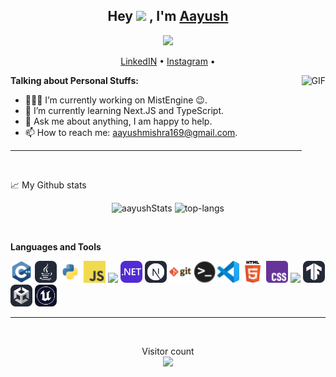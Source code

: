 <h2 align="center">Hey <img src="https://media.giphy.com/media/hvRJCLFzcasrR4ia7z/giphy.gif" width="25px"> , I'm <a href="https://aayushmishraaa.github.io/">Aayush</a></h2>

<p align="center">
  <img src="https://readme-typing-svg.herokuapp.com?color=%2336BCF7&size=48&center=true&width=500&height=100&lines=Software+Developer;System+Architect;Game+Developer">
</p>

<p align="center">
  <a href="https://www.linkedin.com/in/aayushmishraa17/">LinkedIN</a> •
  <a href="https://www.instagram.com/thattnerdguy/">Instagram</a> •
</p>

<img align="right" height="150rem" alt="GIF" src="https://media4.giphy.com/media/RbDKaczqWovIugyJmW/200w.webp?cid=ecf05e47yrznhyd4w1cnwbe3hlilpmls3c0mrsymhdzmzp5z&rid=200w.webp" />

**Talking about Personal Stuffs:**

- 👨🏽‍💻  I’m currently working on MistEngine :wink:.
- 🌱  I’m currently learning Next.JS and TypeScript. 
- 💬  Ask me about anything, I am happy to help.
- 📫  How to reach me: aayushmishra169@gmail.com.

***

 <br>

📈 My Github stats <br />

<p align="center">
  <img src="https://github-readme-stats.vercel.app/api?username=aayushmishraaa&theme=dark&show_icons=true" alt="aayushStats" />  
  <img src="https://github-readme-stats.vercel.app/api/top-langs/?username=aayushmishraaa&layout=compact&theme=dark" alt="top-langs" />
</p>



<br>

**Languages and Tools**

<code><img height="35rem" src="https://raw.githubusercontent.com/github/explore/80688e429a7d4ef2fca1e82350fe8e3517d3494d/topics/cpp/cpp.png"></code>
<code><img height="35rem" src="https://github.com/tandpfun/skill-icons/blob/main/icons/Java-Dark.svg"></code>
<code><img height="35rem" src="https://raw.githubusercontent.com/github/explore/80688e429a7d4ef2fca1e82350fe8e3517d3494d/topics/python/python.png"></code>
<code><img height="35rem" src="https://raw.githubusercontent.com/github/explore/80688e429a7d4ef2fca1e82350fe8e3517d3494d/topics/javascript/javascript.png"></code>
<code><img height="35rem" src="https://cdn4.iconfinder.com/data/icons/logos-3/600/React.js_logo-512.png" /></code>
<code><img height="35rem" src="https://github.com/tandpfun/skill-icons/blob/main/icons/DotNet.svg"></code>
<code><img height="35rem" src="https://github.com/tandpfun/skill-icons/blob/main/icons/NextJS-Dark.svg"></code>
<code><img height="35rem" src="https://raw.githubusercontent.com/github/explore/80688e429a7d4ef2fca1e82350fe8e3517d3494d/topics/git/git.png"></code>
<code><img height="35rem" src="https://raw.githubusercontent.com/github/explore/80688e429a7d4ef2fca1e82350fe8e3517d3494d/topics/terminal/terminal.png"></code>
<code><img alt="Visual Studio Code" height="35rem" src="https://raw.githubusercontent.com/github/explore/80688e429a7d4ef2fca1e82350fe8e3517d3494d/topics/visual-studio-code/visual-studio-code.png" /></code>
<code><img alt="HTML5" height="35rem" src="https://raw.githubusercontent.com/github/explore/80688e429a7d4ef2fca1e82350fe8e3517d3494d/topics/html/html.png" /></code>
<code><img alt="CSS3" height="35rem" src="https://raw.githubusercontent.com/github/explore/80688e429a7d4ef2fca1e82350fe8e3517d3494d/topics/css/css.png" /></code>
<code><img height="35rem" src="https://img.icons8.com/color/2x/bootstrap.png" /></code>
<code><img height="35rem" src="https://github.com/tandpfun/skill-icons/blob/main/icons/TensorFlow-Dark.svg"></code>
<code><img height="35rem" src="https://github.com/tandpfun/skill-icons/blob/main/icons/Unity-Dark.svg"></code>
<code><img height="35rem" src="https://github.com/tandpfun/skill-icons/blob/main/icons/UnrealEngine.svg"></code>


***

<br />

<p align="center"> 
  Visitor count<br>
  <img src="https://profile-counter.glitch.me/aayushmishraaa/count.svg" />
</p>
